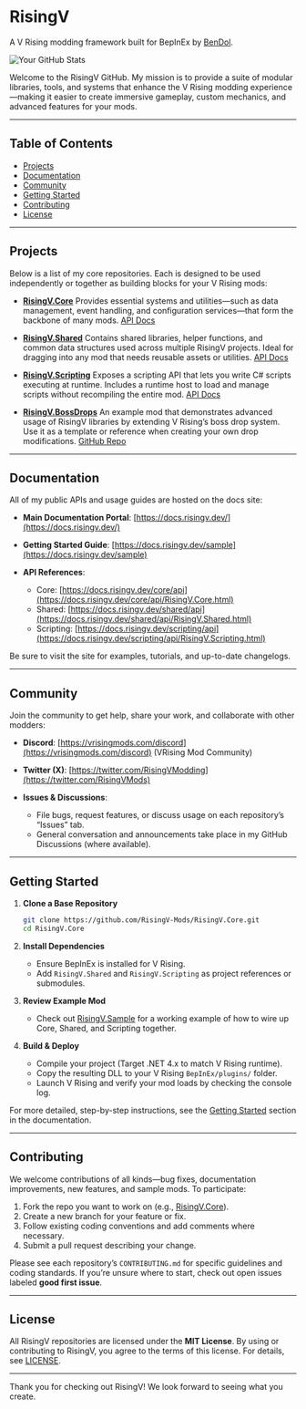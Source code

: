 # RisingV

A V Rising modding framework built for BepInEx by [BenDol](https://github.com/BenDol).

![Your GitHub Stats](https://github-readme-stats.vercel.app/api?username=BenDol&show_icons=true&theme=dark)

Welcome to the RisingV GitHub. My mission is to provide a suite of modular libraries, tools, and systems that enhance the V Rising modding experience—making it easier to create immersive gameplay, custom mechanics, and advanced features for your mods.

---

## Table of Contents

* [Projects](#projects)
* [Documentation](#documentation)
* [Community](#community)
* [Getting Started](#getting-started)
* [Contributing](#contributing)
* [License](#license)

---

## Projects

Below is a list of my core repositories. Each is designed to be used independently or together as building blocks for your V Rising mods:

* **[RisingV.Core](https://github.com/RisingV-Mods/RisingV.Core)**
  Provides essential systems and utilities—such as data management, event handling, and configuration services—that form the backbone of many mods.
  [API Docs](https://docs.risingv.dev/core/api/RisingV.Core.html)

* **[RisingV.Shared](https://github.com/RisingV-Mods/RisingV.Shared)**
  Contains shared libraries, helper functions, and common data structures used across multiple RisingV projects. Ideal for dragging into any mod that needs reusable assets or utilities.
  [API Docs](https://docs.risingv.dev/shared/api/RisingV.Shared.html)

* **[RisingV.Scripting](https://github.com/RisingV-Mods/RisingV.Scripting)**
  Exposes a scripting API that lets you write C# scripts executing at runtime. Includes a runtime host to load and manage scripts without recompiling the entire mod.
  [API Docs](https://docs.risingv.dev/scripting/api/RisingV.Scripting.html)

* **[RisingV.BossDrops](https://github.com/RisingV-Mods/RisingV.BossDrops)**
  An example mod that demonstrates advanced usage of RisingV libraries by extending V Rising’s boss drop system. Use it as a template or reference when creating your own drop modifications.
  [GitHub Repo](https://github.com/BenDol/RisingV.BossDrops)

---

## Documentation

All of my public APIs and usage guides are hosted on the docs site:

* **Main Documentation Portal**: [https://docs.risingv.dev/](https://docs.risingv.dev/)
* **Getting Started Guide**: [https://docs.risingv.dev/sample](https://docs.risingv.dev/sample)
* **API References**:

  * Core: [https://docs.risingv.dev/core/api](https://docs.risingv.dev/core/api/RisingV.Core.html)
  * Shared: [https://docs.risingv.dev/shared/api](https://docs.risingv.dev/shared/api/RisingV.Shared.html)
  * Scripting: [https://docs.risingv.dev/scripting/api](https://docs.risingv.dev/scripting/api/RisingV.Scripting.html)

Be sure to visit the site for examples, tutorials, and up-to-date changelogs.

---

## Community

Join the community to get help, share your work, and collaborate with other modders:

* **Discord**: [https://vrisingmods.com/discord](https://vrisingmods.com/discord) (VRising Mod Community)
* **Twitter (X)**: [https://twitter.com/RisingVModding](https://twitter.com/RisingVMods)
* **Issues & Discussions**:

  * File bugs, request features, or discuss usage on each repository’s “Issues” tab.
  * General conversation and announcements take place in my GitHub Discussions (where available).

---

## Getting Started

1. **Clone a Base Repository**

   ```bash
   git clone https://github.com/RisingV-Mods/RisingV.Core.git
   cd RisingV.Core
   ```
2. **Install Dependencies**

   * Ensure BepInEx is installed for V Rising.
   * Add `RisingV.Shared` and `RisingV.Scripting` as project references or submodules.
3. **Review Example Mod**

   * Check out [RisingV.Sample](https://github.com/RisingV-Mods/RisingV.Sample) for a working example of how to wire up Core, Shared, and Scripting together.
4. **Build & Deploy**

   * Compile your project (Target .NET 4.x to match V Rising runtime).
   * Copy the resulting DLL to your V Rising `BepInEx/plugins/` folder.
   * Launch V Rising and verify your mod loads by checking the console log.

For more detailed, step-by-step instructions, see the [Getting Started](https://docs.risingv.dev/getting-started) section in the documentation.

---

## Contributing

We welcome contributions of all kinds—bug fixes, documentation improvements, new features, and sample mods. To participate:

1. Fork the repo you want to work on (e.g., [RisingV.Core](https://github.com/RisingV-Mods/RisingV.Core)).
2. Create a new branch for your feature or fix.
3. Follow existing coding conventions and add comments where necessary.
4. Submit a pull request describing your change.

Please see each repository’s `CONTRIBUTING.md` for specific guidelines and coding standards. If you’re unsure where to start, check out open issues labeled **good first issue**.

---

## License

All RisingV repositories are licensed under the **MIT License**. By using or contributing to RisingV, you agree to the terms of this license. For details, see [LICENSE](https://github.com/BenDol/RisingV.Core/blob/main/LICENSE).

---

Thank you for checking out RisingV! We look forward to seeing what you create.

